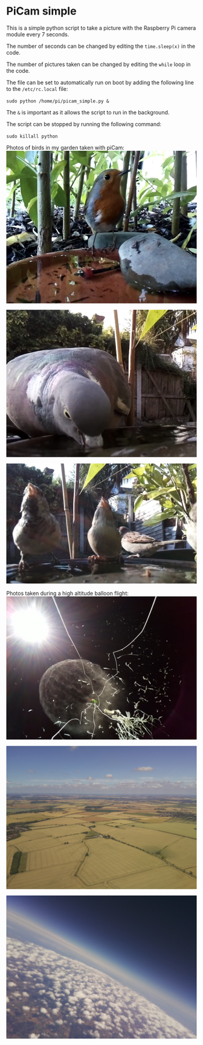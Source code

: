 # PiCam simple

This is a simple python script to take a picture with the Raspberry Pi camera module every 7 seconds.

The number of seconds can be changed by editing the `time.sleep(x)` in the code.

The number of pictures taken can be changed by editing the `while` loop in the code.

The file can be set to automatically run on boot by adding the following line to the `/etc/rc.local` file:

`sudo python /home/pi/picam_simple.py &`

The `&` is important as it allows the script to run in the background.

The script can be stopped by running the following command:

`sudo killall python`

Photos of birds in my garden taken with piCam:
![robin](images/robin.png)

![pigeon](images/pigeon.png)

![sparrows](images/sparrows.png)

Photos taken during a high altitude balloon flight:
![The moment the balloon burst](images/balloon-burst.png)

![The launch site below](images/launch-site.jpg)

![Half way up](images/half-way-up.jpg)
